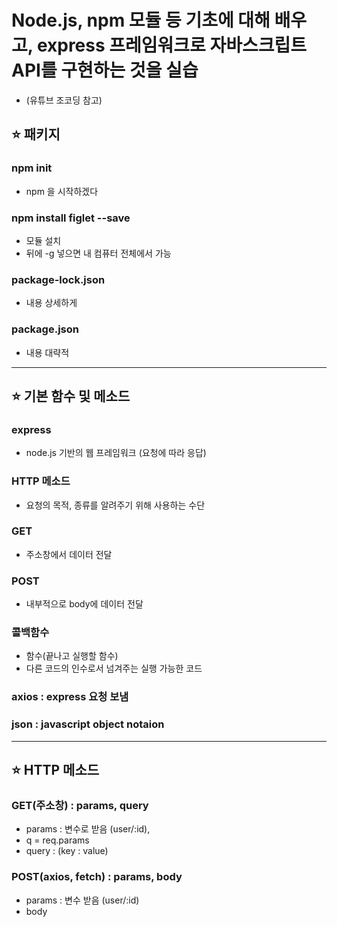# Node.js, npm 모듈 등 기초에 대해 배우고, express 프레임워크로 자바스크립트 API를 구현하는 것을 실습
- (유튜브 조코딩 참고)

## ⭐ 패키지
### npm init
- npm 을 시작하겠다
### npm install figlet --save
- 모듈 설치
- 뒤에 -g 넣으면 내 컴퓨터 전체에서 가능
### package-lock.json
- 내용 상세하게
### package.json
- 내용 대략적

---
## ⭐ 기본 함수 및 메소드
### express
- node.js 기반의 웹 프레임워크 (요청에 따라 응답)
### HTTP 메소드
- 요청의 목적, 종류를 알려주기 위해 사용하는 수단
### GET
- 주소창에서 데이터 전달
### POST
- 내부적으로 body에 데이터 전달
### 콜백함수
- 함수(끝나고 실행할 함수)
- 다른 코드의 인수로서 넘겨주는 실행 가능한 코드
### axios : express 요청 보냄
### json : javascript object notaion

---
## ⭐ HTTP 메소드
### GET(주소창) : params, query 
- params : 변수로 받음 (user/:id), 
- q = req.params
- query : (key : value)
### POST(axios, fetch) : params, body
- params : 변수 받음 (user/:id)
- body 